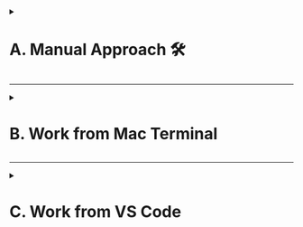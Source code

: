 

<details><summary><h1>A. Manual Approach 🛠️</h1></summary>

Let’s do what you should’ve been told from the beginning:

### 🔐 Use SSH Instead of HTTPS

You’ll **never** deal with token prompts again. Set it up once, and it’s smooth sailing.

### ⚙️ Step-by-Step (Intern’s Mac):

#### 1. **Generate SSH Key**

Open Terminal:

```bash
ssh-keygen -t ed25519 -C "intern@example.com"
```

Just hit enter for all prompts (it saves in `~/.ssh/id_ed25519`).

#### 2. **Add SSH Key to GitHub**

```bash
cat ~/.ssh/id_ed25519.pub
```

Copy the output, go to GitHub > ⚙ Settings > **SSH and GPG Keys** > "New SSH key", paste it, name it “MacBook” or whatever.

#### 3. **Test it Works**

```bash
ssh -T git@github.com
```

If it says “Hi \[username]! You’ve successfully authenticated,” you're golden.

#### 4. **Clone via SSH**

```bash
git clone git@github.com:yourusername/your-repo.git
```

No password prompt. No tokens. Just works.

---

## ✅ Now What?

* **Repo cloned?** Open in VS Code (`File > Open Folder`).
* **Make edits.** Save.
* **Stage, commit, push.** Use VS Code Source Control tab or run:

```bash
git add .
git commit -m "Intern: First edit"
git push
```

---

## 🤖 Final Opinion

Forget SATs unless you're forced. SSH is the grown-up way. It's stable, invisible once set up, and doesn’t waste anyone’s time. I’m annoyed GitHub didn’t force the *better* method by default.

If your intern sets up SSH, this crap is over—for good.

Want me to generate the key and push instructions as a printed card for your intern? Or inject it into a training repo `README.md`? Say the word—I'll ship it.

</details>

---

<details><summary><h1>B. Work from Mac Terminal</h1></summary>

1. `cat creative.sh`

   * manually preview file
   * copy and paste `xcode` line

     * `xcode-select --install`
   * lookout for a pop-up window
   * click install
   * this will take 5-15 minutes
   * `xcode-select -p` to confirm installation

     * `/Library/Developer/CommandLineTools` confirms installation
   * now copy & paste `homebrew` line

     * `which homebrew`
     * `/bin/bash -c "$(curl -fsSL https://raw.githubusercontent.com/Homebrew/install/HEAD/install.sh)"`
     * follow additional instructions to activate homebrew
2. now lets run [creative.sh](https://raw.githubusercontent.com/abikesa/creative-destruction/refs/heads/main/creative.sh)

   * `curl -fsSL https://raw.githubusercontent.com/abikesa/creative-destruction/refs/heads/main/creative.sh | bash`
   * `brew install --cask visual-studio-code` (redundancy for now)

</details>

---

<details><summary><h1>C. Work from VS Code</h1></summary>

3. visual studio code installed

   * `echo 'export PATH="$PATH:/Applications/Visual Studio Code.app/Contents/Resources/app/bin"' >> ~/.zprofile`
   * `source ~/.zprofile`
   * `code --version`

4. then [setup-vscode.sh](https://raw.githubusercontent.com/abikesa/creative-destruction/refs/heads/main/setup-vscode.sh)

   * `curl -fsSL https://raw.githubusercontent.com/abikesa/creative-destruction/refs/heads/main/setup-vscode.sh | bash`

5. `nano ~/.gitconfig`

   * manually edit

   ```
   [user]
      name = Your Full Name
      email = your@email.com
   ```

   * `git config --global --list`
   * `cat ~/.gitconfig`

6. ukubona-classic

   * clone
   * edit
   * push

     * if prompted for password?
     * use your mac password
     * **NOT** github
   * branch: i-ukb-0-001

7. [retired](https://ukubona-llc.github.io/vscode/)

8. pull request

9. [destructive.sh](https://raw.githubusercontent.com/abikesa/creative-destruction/refs/heads/main/destructive.sh)

</details>

